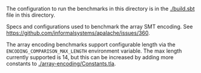The configuration to run the benchmarks in this directory is in the
[./build.sbt](./build.sbt) file in this directory.

Specs and configurations used to benchmark the array SMT encoding. 
See https://github.com/informalsystems/apalache/issues/360.

The array encoding benchmarks support configurable length via the
`ENCODING_COMPARISON_MAX_LENGTH` environment variable. The max 
length currently supported is 14, but this can be increased by 
adding more constants to [./array-encoding/Constants.tla](parametric-specs/Constants.tla).